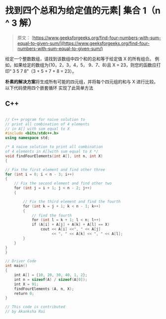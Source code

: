 # 找到四个总和为给定值的元素| 集合 1（n ^ 3 解）

> 原文： [https://www.geeksforgeeks.org/find-four-numbers-with-sum-equal-to-given-sum/](https://www.geeksforgeeks.org/find-four-numbers-with-sum-equal-to-given-sum/)

给定一个整数数组，请找到该数组中四个和的总和等于给定值 X 的所有组合。
例如，如果给定的数组为{10，2，3，4，5， 9、7、8}且 X = 23，则您的函数应打印“ 3 5 7 8”（3 + 5 + 7 + 8 = 23）。



**朴素的解决方案**将生成所有可能的四元组，并将每个四元组的和与 X 进行比较。以下代码使用四个嵌套循环
实现了此简单方法

## C++ 

```cpp

// C++ program for naive solution to 
// print all combination of 4 elements 
// in A[] with sum equal to X  
#include <bits/stdc++.h> 
using namespace std; 

/* A naive solution to print all combination  
of 4 elements in A[]with sum equal to X */
void findFourElements(int A[], int n, int X) 
{ 

// Fix the first element and find other three 
for (int i = 0; i < n - 3; i++) 
{ 
    // Fix the second element and find other two 
    for (int j = i + 1; j < n - 2; j++) 
    { 

        // Fix the third element and find the fourth 
        for (int k = j + 1; k < n - 1; k++) 
        { 
            // find the fourth 
            for (int l = k + 1; l < n; l++) 
            if (A[i] + A[j] + A[k] + A[l] == X) 
                cout << A[i] <<", " << A[j]  
                     << ", " << A[k] << ", " << A[l]; 
        }  
    } 
} 
} 

// Driver Code 
int main() 
{ 
    int A[] = {10, 20, 30, 40, 1, 2}; 
    int n = sizeof(A) / sizeof(A[0]); 
    int X = 91; 
    findFourElements (A, n, X); 
    return 0; 
} 

// This code is contributed 
// by Akanksha Rai 

```